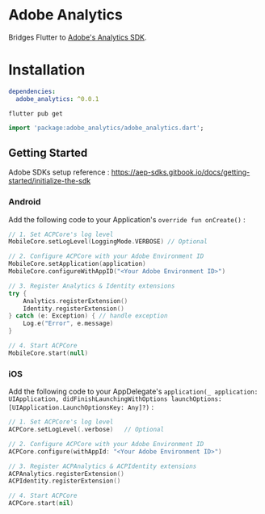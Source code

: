# Adobe Analytics

Bridges Flutter to [Adobe's Analytics SDK](https://github.com/Adobe-Marketing-Cloud/acp-sdks).

# Installation

```yaml
dependencies:
  adobe_analytics: ^0.0.1
```
```shell script
flutter pub get
```
```dart
import 'package:adobe_analytics/adobe_analytics.dart';
```

## Getting Started

Adobe SDKs setup reference : https://aep-sdks.gitbook.io/docs/getting-started/initialize-the-sdk

### Android

Add the following code to your Application's `override fun onCreate()` :

```kotlin
// 1. Set ACPCore's log level
MobileCore.setLogLevel(LoggingMode.VERBOSE) // Optional

// 2. Configure ACPCore with your Adobe Environment ID
MobileCore.setApplication(application)
MobileCore.configureWithAppID("<Your Adobe Environment ID>")

// 3. Register Analytics & Identity extensions 
try {
    Analytics.registerExtension()
    Identity.registerExtension()
} catch (e: Exception) { // handle exception
    Log.e("Error", e.message)
}

// 4. Start ACPCore
MobileCore.start(null)
```

### iOS

Add the following code to your AppDelegate's `application(_ application: UIApplication, didFinishLaunchingWithOptions launchOptions: [UIApplication.LaunchOptionsKey: Any]?)` :

```swift
// 1. Set ACPCore's log level
ACPCore.setLogLevel(.verbose)   // Optional

// 2. Configure ACPCore with your Adobe Environment ID
ACPCore.configure(withAppId: "<Your Adobe Environment ID>")

// 3. Register ACPAnalytics & ACPIdentity extensions
ACPAnalytics.registerExtension()
ACPIdentity.registerExtension()

// 4. Start ACPCore
ACPCore.start(nil)
```

